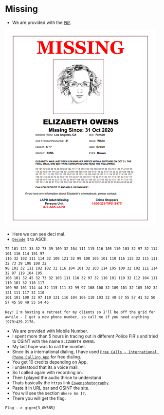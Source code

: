 # Missing

- We are provided with the [`PDF`](https://github.com/a3X3k/Bi0s/blob/master/CTFs/TAMU/Assets/eowens%20flyer.pdf).

![](https://github.com/a3X3k/Bi0s/blob/master/CTFs/TAMU/Assets/1.png?raw=true)

- Here we can see deci mal.
- [`Decode`](https://convert.town/ascii-to-text) it to ASCII.

```
72 101 121 33 32 73 39 109 32 104 111 115 116 105 110 103 32 97 32 114 101 116 114 101 97 
116 32 102 111 114 32 109 121 32 99 108 105 101 110 116 115 32 115 111 32 73 39 108 108 32 
98 101 32 111 102 102 32 116 104 101 32 103 114 105 100 32 102 111 114 32 97 119 104 105 
108 101 32 45 32 73 32 103 111 116 32 97 32 110 101 119 32 112 104 111 110 101 32 110 117 
109 98 101 114 44 32 115 111 32 99 97 108 108 32 109 101 32 105 102 32 121 111 117 32 110 
101 101 100 32 97 110 121 116 104 105 110 103 32 40 57 55 57 41 52 50 57 45 50 49 55 54 46

Hey! I'm hosting a retreat for my clients so I'll be off the grid for awhile - I got a new phone number, so call me if you need anything (979)429-2176.
```

- We are provided with Mobile Number.
- I spent more than 5 hours in tracing out in different Police FIR's and tried to OSINT with the name `ELIZABETH OWENS`.
- My last hope was to call the number.
- Since its a international dialing, I have used [`Free Calls - International Phone Calling App`](https://play.google.com/store/apps/details?id=com.whatsphone.messenger.im) for free dialing.
- You get 10 credits depending on App. 
- I understood that its a voice mail. 
- So I called again with recording on. 
- Then I played the audio thrice to understand.
- Thats basically the `https` link [`Eowensphotography`](eowensphotography.weebly.com).
- Paste it in URL bar and OSINT the site. 
- You will see the section `Where Am I?`. 
- There you will get the flag.

```
Flag --> gigem{3_0W3N5}
```
